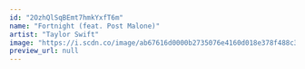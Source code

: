 ```yaml
---
id: "2OzhQlSqBEmt7hmkYxfT6m"
name: "Fortnight (feat. Post Malone)"
artist: "Taylor Swift"
image: "https://i.scdn.co/image/ab67616d0000b2735076e4160d018e378f488c33"
preview_url: null
---
```

